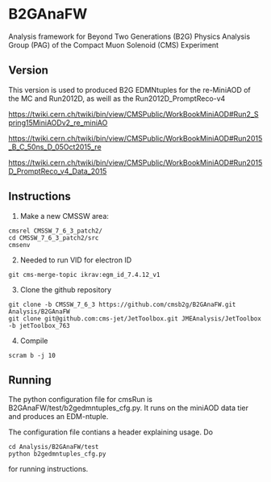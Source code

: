 # B2GAnaFW

Analysis framework for Beyond Two Generations (B2G) Physics Analysis Group (PAG) of the Compact Muon Solenoid (CMS) Experiment

## Version

This version is used to produced B2G EDMNtuples for the re-MiniAOD of the MC and Run2012D, as weill as the Run2012D_PromptReco-v4

https://twiki.cern.ch/twiki/bin/view/CMSPublic/WorkBookMiniAOD#Run2_Spring15MiniAODv2_re_miniAO

https://twiki.cern.ch/twiki/bin/view/CMSPublic/WorkBookMiniAOD#Run2015_B_C_50ns_D_05Oct2015_re

https://twiki.cern.ch/twiki/bin/view/CMSPublic/WorkBookMiniAOD#Run2015D_PromptReco_v4_Data_2015

## Instructions

1. Make a new CMSSW area:
```
cmsrel CMSSW_7_6_3_patch2/
cd CMSSW_7_6_3_patch2/src
cmsenv
```
2. Needed to run VID for electron ID
```
git cms-merge-topic ikrav:egm_id_7.4.12_v1
```
3. Clone the github repository
```
git clone -b CMSSW_7_6_3 https://github.com/cmsb2g/B2GAnaFW.git Analysis/B2GAnaFW
git clone git@github.com:cms-jet/JetToolbox.git JMEAnalysis/JetToolbox -b jetToolbox_763
```
4. Compile
```
scram b -j 10
```

## Running

The python configuration file for cmsRun is B2GAnaFW/test/b2gedmntuples_cfg.py. It runs on the miniAOD data tier and produces an EDM-ntuple.

The configuration file contians a header explaining usage. Do
```
cd Analysis/B2GAnaFW/test
python b2gedmntuples_cfg.py 
```

for running instructions. 

